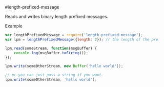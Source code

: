 #length-prefixed-message

Reads and writes binary length prefixed messages.

Example

```js
var lengthPrefixedMessage = require('length-prefixed-message');
var lpm = lengthPrefixedMessage({length: 2}); // the length of the prefix

lpm.read(someStream, function(msgBuffer) {
    console.log(msgBuffer.toString());
});

lpm.write(someOtherStream, new Buffer('hello world'));

// or you can just pass a string if you want.
lpm.write(someOtherStream, 'hello world');
```
